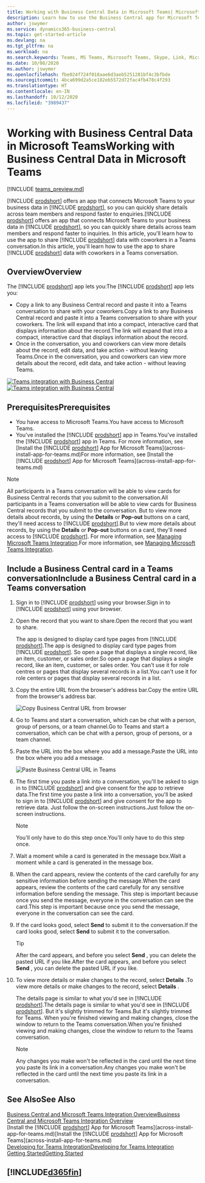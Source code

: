 ```yaml
---
title: Working with Business Central Data in Microsoft Teams| Microsoft Docs
description: Learn how to use the Business Central app for Microsoft Teams.
author: jswymer
ms.service: dynamics365-business-central
ms.topic: get-started-article
ms.devlang: na
ms.tgt_pltfrm: na
ms.workload: na
ms.search.keywords: Teams, MS Teams, Microsoft Teams, Skype, Link, Microsoft 365, collaborate, collaboration, teamwork
ms.date: 10/08/2020
ms.author: jswymer
ms.openlocfilehash: fbe024f724f018aae6d3aeb5251281bf4c3bfbde
ms.sourcegitcommit: 4bca699d2a5ce182eb5572d72fac4fb478c4f293
ms.translationtype: HT
ms.contentlocale: en-IN
ms.lasthandoff: 10/12/2020
ms.locfileid: "3989437"
---
```

# <a name="working-with-business-central-data-in-microsoft-teams"></a><span data-ttu-id="db21c-103">Working with Business Central Data in Microsoft Teams</span><span class="sxs-lookup"><span data-stu-id="db21c-103">Working with Business Central Data in Microsoft Teams</span></span>

[!INCLUDE [teams_preview.md](includes/teams_preview.md)]

<span data-ttu-id="db21c-104">[!INCLUDE [prodshort](includes/prodshort.md)] offers an app that connects Microsoft Teams to your business data in [!INCLUDE [prodshort](includes/prodshort.md)], so you can quickly share details across team members and respond faster to enquiries.</span><span class="sxs-lookup"><span data-stu-id="db21c-104">[!INCLUDE [prodshort](includes/prodshort.md)] offers an app that connects Microsoft Teams to your business data in [!INCLUDE [prodshort](includes/prodshort.md)], so you can quickly share details across team members and respond faster to inquiries.</span></span> <span data-ttu-id="db21c-105">In this article, you'll learn how to use the app to share [!INCLUDE [prodshort](includes/prodshort.md)] data with coworkers in a Teams conversation.</span><span class="sxs-lookup"><span data-stu-id="db21c-105">In this article, you'll learn how to use the app to share [!INCLUDE [prodshort](includes/prodshort.md)] data with coworkers in a Teams conversation.</span></span>

## <a name="overview"></a><span data-ttu-id="db21c-106">Overview</span><span class="sxs-lookup"><span data-stu-id="db21c-106">Overview</span></span>

<span data-ttu-id="db21c-107">The [!INCLUDE [prodshort](includes/prodshort.md)] app lets you:</span><span class="sxs-lookup"><span data-stu-id="db21c-107">The [!INCLUDE [prodshort](includes/prodshort.md)] app lets you:</span></span>

- <span data-ttu-id="db21c-108">Copy a link to any Business Central record and paste it into a Teams conversation to share with your coworkers.</span><span class="sxs-lookup"><span data-stu-id="db21c-108">Copy a link to any Business Central record and paste it into a Teams conversation to share with your coworkers.</span></span> <span data-ttu-id="db21c-109">The link will expand that into a compact, interactive card that displays information about the record.</span><span class="sxs-lookup"><span data-stu-id="db21c-109">The link will expand that into a compact, interactive card that displays information about the record.</span></span>
- <span data-ttu-id="db21c-110">Once in the conversation, you and coworkers can view more details about the record, edit data, and take action - without leaving Teams.</span><span class="sxs-lookup"><span data-stu-id="db21c-110">Once in the conversation, you and coworkers can view more details about the record, edit data, and take action - without leaving Teams.</span></span>

<span data-ttu-id="db21c-111">[![Teams integration with Business Central](media/teams-intro-v3.png)](media/teams-intro-v3.png#lightbox)</span><span class="sxs-lookup"><span data-stu-id="db21c-111">[![Teams integration with Business Central](media/teams-intro-v3.png)](media/teams-intro-v3.png#lightbox)</span></span>

## <a name="prerequisites"></a><span data-ttu-id="db21c-112">Prerequisites</span><span class="sxs-lookup"><span data-stu-id="db21c-112">Prerequisites</span></span>

- <span data-ttu-id="db21c-113">You have access to Microsoft Teams.</span><span class="sxs-lookup"><span data-stu-id="db21c-113">You have access to Microsoft Teams.</span></span>
- <span data-ttu-id="db21c-114">You've installed the [!INCLUDE [prodshort](includes/prodshort.md)] app in Teams.</span><span class="sxs-lookup"><span data-stu-id="db21c-114">You've installed the [!INCLUDE [prodshort](includes/prodshort.md)] app in Teams.</span></span> <span data-ttu-id="db21c-115">For more information, see [Install the [!INCLUDE [prodshort](includes/prodshort.md)] App for Microsoft Teams](across-install-app-for-teams.md)</span><span class="sxs-lookup"><span data-stu-id="db21c-115">For more information, see [Install the [!INCLUDE [prodshort](includes/prodshort.md)] App for Microsoft Teams](across-install-app-for-teams.md)</span></span>

> [!NOTE]
> <span data-ttu-id="db21c-116">All participants in a Teams conversation will be able to view cards for Business Central records that you submit to the conversation.</span><span class="sxs-lookup"><span data-stu-id="db21c-116">All participants in a Teams conversation will be able to view cards for Business Central records that you submit to the conversation.</span></span> <span data-ttu-id="db21c-117">But to view more details about records, by using the **Details** or **Pop-out** buttons on a card, they'll need access to [!INCLUDE [prodshort](includes/prodshort.md)].</span><span class="sxs-lookup"><span data-stu-id="db21c-117">But to view more details about records, by using the **Details** or **Pop-out** buttons on a card, they'll need access to [!INCLUDE [prodshort](includes/prodshort.md)].</span></span> <span data-ttu-id="db21c-118">For more information, see [Managing Microsoft Teams Integration](admin-teams-integration.md#minimum-requirements-1).</span><span class="sxs-lookup"><span data-stu-id="db21c-118">For more information, see [Managing Microsoft Teams Integration](admin-teams-integration.md#minimum-requirements-1).</span></span>
<!--
- People You and your coworkers have the following permissions in [!INCLUDE [prodshort](includes/prodshort.md)]
  - To paste a [!INCLUDE [prodshort](includes/prodshort.md)] link into a Teams conversation and have it expand into a card, you have to have at least permission to view the page and its data.
  - Once a card is submitted into a conversation, any user in that conversation can view that card without having permission to Business Central.
  - For other users to view more details from card, they must also have view permission, as a minimum, to the page and its data. If they want to change data, they'll need modify permissions.

  Setting up permissions is typically done by an administrator. For more information, see [Managing Microsoft Teams Integration](admin-teams-integration.md).-->

## <a name="include-a-business-central-card-in-a-teams-conversation"></a><span data-ttu-id="db21c-119">Include a Business Central card in a Teams conversation</span><span class="sxs-lookup"><span data-stu-id="db21c-119">Include a Business Central card in a Teams conversation</span></span>

1. <span data-ttu-id="db21c-120">Sign in to [!INCLUDE [prodshort](includes/prodshort.md)] using your browser.</span><span class="sxs-lookup"><span data-stu-id="db21c-120">Sign in to [!INCLUDE [prodshort](includes/prodshort.md)] using your browser.</span></span>
2. <span data-ttu-id="db21c-121">Open the record that you want to share.</span><span class="sxs-lookup"><span data-stu-id="db21c-121">Open the record that you want to share.</span></span>

    <span data-ttu-id="db21c-122">The app is designed to display card type pages from [!INCLUDE [prodshort](includes/prodshort.md)].</span><span class="sxs-lookup"><span data-stu-id="db21c-122">The app is designed to display card type pages from [!INCLUDE [prodshort](includes/prodshort.md)].</span></span> <span data-ttu-id="db21c-123">So open a page that displays a single record, like an item, customer, or sales order.</span><span class="sxs-lookup"><span data-stu-id="db21c-123">So open a page that displays a single record, like an item, customer, or sales order.</span></span> <span data-ttu-id="db21c-124">You can't use it for role centres or pages that display several records in a list.</span><span class="sxs-lookup"><span data-stu-id="db21c-124">You can't use it for role centers or pages that display several records in a list.</span></span>

3. <span data-ttu-id="db21c-125">Copy the entire URL from the browser's address bar.</span><span class="sxs-lookup"><span data-stu-id="db21c-125">Copy the entire URL from the browser's address bar.</span></span>

   ![Copy Business Central URL from browser](media/teams-url.png)
4. <span data-ttu-id="db21c-127">Go to Teams and start a conversation, which can be chat with a person, group of persons, or a team channel.</span><span class="sxs-lookup"><span data-stu-id="db21c-127">Go to Teams and start a conversation, which can be chat with a person, group of persons, or a team channel.</span></span>

    <!--Teams imposes a few limitations here eg. you cannot unfurl a link during a Voice/Video call :/ We should probably only mention this in a Troubleshooting section (and i hope it will also be fixed soon)-->
5. <span data-ttu-id="db21c-128">Paste the URL into the box where you add a message.</span><span class="sxs-lookup"><span data-stu-id="db21c-128">Paste the URL into the box where you add a message.</span></span>

   ![Paste Business Central URL in Teams](media/teams-paste-url.png)
6. <span data-ttu-id="db21c-130">The first time you paste a link into a conversation, you'll be asked to sign in to [!INCLUDE [prodshort](includes/prodshort.md)] and give consent for the app to retrieve data.</span><span class="sxs-lookup"><span data-stu-id="db21c-130">The first time you paste a link into a conversation, you'll be asked to sign in to [!INCLUDE [prodshort](includes/prodshort.md)] and give consent for the app to retrieve data.</span></span> <span data-ttu-id="db21c-131">Just follow the on-screen instructions.</span><span class="sxs-lookup"><span data-stu-id="db21c-131">Just follow the on-screen instructions.</span></span>

    > [!NOTE]
    > <span data-ttu-id="db21c-132">You'll only have to do this step once.</span><span class="sxs-lookup"><span data-stu-id="db21c-132">You'll only have to do this step once.</span></span>

7. <span data-ttu-id="db21c-133">Wait a moment while a card is generated in the message box.</span><span class="sxs-lookup"><span data-stu-id="db21c-133">Wait a moment while a card is generated in the message box.</span></span>

8. <span data-ttu-id="db21c-134">When the card appears, review the contents of the card carefully for any sensitive information before sending the message.</span><span class="sxs-lookup"><span data-stu-id="db21c-134">When the card appears, review the contents of the card carefully for any sensitive information before sending the message.</span></span> <span data-ttu-id="db21c-135">This step is important because once you send the message, everyone in the conversation can see the card.</span><span class="sxs-lookup"><span data-stu-id="db21c-135">This step is important because once you send the message, everyone in the conversation can see the card.</span></span>

9. <span data-ttu-id="db21c-136">If the card looks good, select **Send** to submit it to the conversation.</span><span class="sxs-lookup"><span data-stu-id="db21c-136">If the card looks good, select **Send** to submit it to the conversation.</span></span>

    > [!TIP]
    > <span data-ttu-id="db21c-137">After the card appears, and before you select **Send** , you can delete the pasted URL if you like.</span><span class="sxs-lookup"><span data-stu-id="db21c-137">After the card appears, and before you select **Send** , you can delete the pasted URL if you like.</span></span>

10. <span data-ttu-id="db21c-138">To view more details or make changes to the record, select **Details** .</span><span class="sxs-lookup"><span data-stu-id="db21c-138">To view more details or make changes to the record, select **Details** .</span></span>

    <span data-ttu-id="db21c-139">The details page is similar to what you'd see in [!INCLUDE [prodshort](includes/prodshort.md)].</span><span class="sxs-lookup"><span data-stu-id="db21c-139">The details page is similar to what you'd see in [!INCLUDE [prodshort](includes/prodshort.md)].</span></span> <span data-ttu-id="db21c-140">But it's slightly trimmed for Teams.</span><span class="sxs-lookup"><span data-stu-id="db21c-140">But it's slightly trimmed for Teams.</span></span> <span data-ttu-id="db21c-141">When you're finished viewing and making changes, close the window to return to the Teams conversation.</span><span class="sxs-lookup"><span data-stu-id="db21c-141">When you're finished viewing and making changes, close the window to return to the Teams conversation.</span></span>

    > [!NOTE]
    > <span data-ttu-id="db21c-142">Any changes you make won't be reflected in the card until the next time you paste its link in a conversation.</span><span class="sxs-lookup"><span data-stu-id="db21c-142">Any changes you make won't be reflected in the card until the next time you paste its link in a conversation.</span></span>

## <a name="see-also"></a><span data-ttu-id="db21c-143">See Also</span><span class="sxs-lookup"><span data-stu-id="db21c-143">See Also</span></span>

[<span data-ttu-id="db21c-144">Business Central and Microsoft Teams Integration Overview</span><span class="sxs-lookup"><span data-stu-id="db21c-144">Business Central and Microsoft Teams Integration Overview</span></span>](across-teams-overview.md)  
<span data-ttu-id="db21c-145">[Install the [!INCLUDE [prodshort](includes/prodshort.md)] App for Microsoft Teams](across-install-app-for-teams.md)</span><span class="sxs-lookup"><span data-stu-id="db21c-145">[Install the [!INCLUDE [prodshort](includes/prodshort.md)] App for Microsoft Teams](across-install-app-for-teams.md)</span></span>  
[<span data-ttu-id="db21c-146">Developing for Teams Integration</span><span class="sxs-lookup"><span data-stu-id="db21c-146">Developing for Teams Integration</span></span>](/dynamics365/business-central/dev-itpro/developer/devenv-develop-for-teams)  
[<span data-ttu-id="db21c-147">Getting Started</span><span class="sxs-lookup"><span data-stu-id="db21c-147">Getting Started</span></span>](product-get-started.md)  

## [!INCLUDE[d365fin](includes/free_trial_md.md)]  
